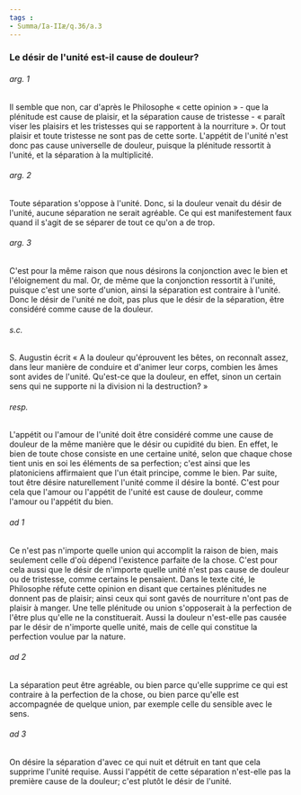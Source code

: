 ```yaml
---
tags : 
- Summa/Ia-IIæ/q.36/a.3
---
```


### Le désir de l'unité est-il cause de douleur?

###### arg. 1
Il semble que non, car d'après le Philosophe « cette opinion » - que la plénitude est cause de plaisir, et la séparation cause de tristesse - « paraît viser les plaisirs et les tristesses qui se rapportent à la nourriture ». Or tout plaisir et toute tristesse ne sont pas de cette sorte. L'appétit de l'unité n'est donc pas cause universelle de douleur, puisque la plénitude ressortit à l'unité, et la séparation à la multiplicité. 

###### arg. 2
Toute séparation s'oppose à l'unité. Donc, si la douleur venait du désir de l'unité, aucune séparation ne serait agréable. Ce qui est manifestement faux quand il s'agit de se séparer de tout ce qu'on a de trop. 

###### arg. 3
C'est pour la même raison que nous désirons la conjonction avec le bien et l'éloignement du mal. Or, de même que la conjonction ressortit à l'unité, puisque c'est une sorte d'union, ainsi la séparation est contraire à l'unité. Donc le désir de l'unité ne doit, pas plus que le désir de la séparation, être considéré comme cause de la douleur. 

###### s.c.
S. Augustin écrit « A la douleur qu'éprouvent les bêtes, on reconnaît assez, dans leur manière de conduire et d'animer leur corps, combien les âmes sont avides de l'unité. Qu'est-ce que la douleur, en effet, sinon un certain sens qui ne supporte ni la division ni la destruction? » 

###### resp.
L'appétit ou l'amour de l'unité doit être considéré comme une cause de douleur de la même manière que le désir ou cupidité du bien. En effet, le bien de toute chose consiste en une certaine unité, selon que chaque chose tient unis en soi les éléments de sa perfection; c'est ainsi que les platoniciens affirmaient que l'un était principe, comme le bien. Par suite, tout être désire naturellement l'unité comme il désire la bonté. C'est pour cela que l'amour ou l'appétit de l'unité est cause de douleur, comme l'amour ou l'appétit du bien. 

###### ad 1
Ce n'est pas n'importe quelle union qui accomplit la raison de bien, mais seulement celle d'où dépend l'existence parfaite de la chose. C'est pour cela aussi que le désir de n'importe quelle unité n'est pas cause de douleur ou de tristesse, comme certains le pensaient. Dans le texte cité, le Philosophe réfute cette opinion en disant que certaines plénitudes ne donnent pas de plaisir; ainsi ceux qui sont gavés de nourriture n'ont pas de plaisir à manger. Une telle plénitude ou union s'opposerait à la perfection de l'être plus qu'elle ne la constituerait. Aussi la douleur n'est-elle pas causée par le désir de n'importe quelle unité, mais de celle qui constitue la perfection voulue par la nature. 

###### ad 2
La séparation peut être agréable, ou bien parce qu'elle supprime ce qui est contraire à la perfection de la chose, ou bien parce qu'elle est accompagnée de quelque union, par exemple celle du sensible avec le sens. 

###### ad 3
On désire la séparation d'avec ce qui nuit et détruit en tant que cela supprime l'unité requise. Aussi l'appétit de cette séparation n'est-elle pas la première cause de la douleur; c'est plutôt le désir de l'unité. 

